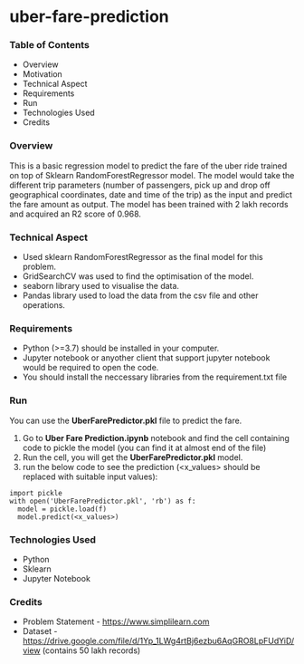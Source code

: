 # uber-fare-prediction

### Table of Contents
* Overview
* Motivation
* Technical Aspect
* Requirements
* Run
* Technologies Used
* Credits

### Overview

This is a basic regression model to predict the fare of the uber ride trained on top of Sklearn RandomForestRegressor model. The model would take the different trip parameters (number of passengers, pick up and drop off geographical coordinates, date and time of the trip) as the input and predict the fare amount as output. The model has been trained with 2 lakh records and acquired an R2 score of 0.968.

### Technical Aspect

* Used sklearn RandomForestRegressor as the final model for this problem.
* GridSearchCV was used to find the optimisation of the model.
* seaborn library used to visualise the data.
* Pandas library used to load the data from the csv file and other operations.

### Requirements

* Python (>=3.7) should be installed in your computer. 
* Jupyter notebook or anyother client that support jupyter notebook would be required to open the code.
* You should install the neccessary libraries from the requirement.txt file

### Run

You can use the __UberFarePredictor.pkl__ file to predict the fare.
1. Go to __Uber Fare Prediction.ipynb__ notebook and find the cell containing code to pickle the model (you can find it at almost end of the file)
1. Run the cell, you will get the __UberFarePredictor.pkl__ model.
1. run the below code to see the prediction (<x_values> should be replaced with suitable input values):
```
import pickle
with open('UberFarePredictor.pkl', 'rb') as f:
  model = pickle.load(f)
  model.predict(<x_values>)
```

### Technologies Used

* Python
* Sklearn
* Jupyter Notebook

### Credits

* Problem Statement - https://www.simplilearn.com
* Dataset - https://drive.google.com/file/d/1Yp_1LWg4rtBj6ezbu6AqGRO8LpFUdYiD/view (contains 50 lakh records)

